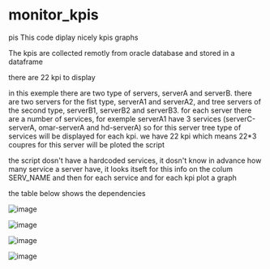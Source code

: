 # monitor_kpis
pis
This code diplay nicely kpis graphs

The kpis are collected remotly from oracle database and stored in a dataframe

there are 22 kpi to display

in this exemple there are two type of servers, serverA and serverB. there are two servers for the fist type, serverA1 and serverA2, and tree servers of the second type, serverB1, serverB2 and serverB3. for each server there are a number of services, for exemple serverA1 have 3 services (serverC-serverA, omar-serverA and hd-serverA) so for this server tree type of services will be displayed for each kpi. we have 22 kpi which means 22*3 coupres for this server will be ploted the script

the script dosn't have a hardcoded services, it dosn't know in advance how many service a server have, it looks itseft for this info on the colum SERV_NAME and then for each service and for each kpi plot a graph

the table below shows the dependencies


![image](https://user-images.githubusercontent.com/30199904/136044609-c150ef91-d9ff-4e4e-aacb-6c268c2d5835.png)

![image](https://user-images.githubusercontent.com/30199904/136042333-26b26a36-649b-4fe7-a78a-da848b18a6d8.png)

![image](https://user-images.githubusercontent.com/30199904/136042412-80465809-754e-42c2-a0f5-cf1c6904d9c8.png)

![image](https://user-images.githubusercontent.com/30199904/136042474-4fe93541-056a-4c3c-9fe6-240284c0a6a0.png)

